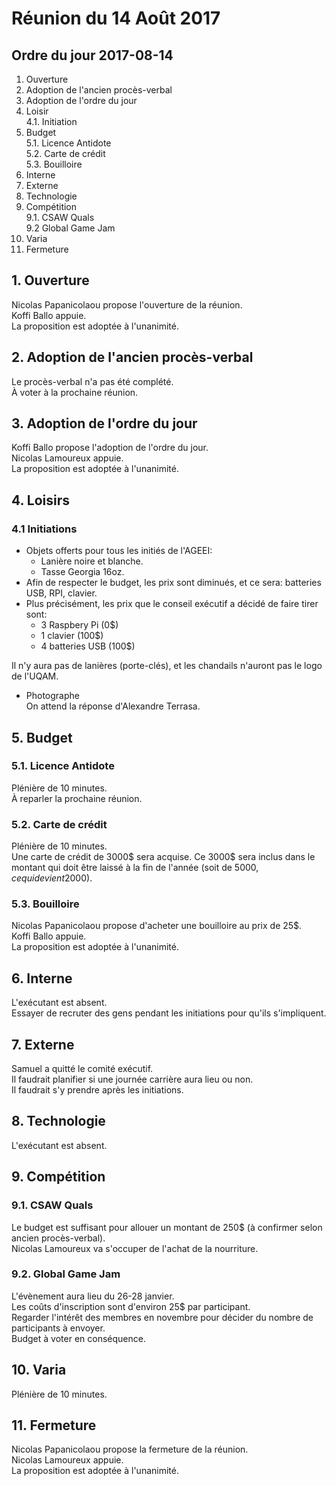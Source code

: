 # Réunion du 14 Août 2017

## Ordre du jour 2017-08-14
1. Ouverture
2. Adoption de l'ancien procès-verbal
3. Adoption de l'ordre du jour
4. Loisir  
4.1. Initiation  
5. Budget  
5.1. Licence Antidote  
5.2. Carte de crédit  
5.3. Bouilloire
6. Interne
7. Externe
8. Technologie
9. Compétition  
9.1. CSAW Quals  
9.2 Global Game Jam
10. Varia
11. Fermeture


## 1. Ouverture

Nicolas Papanicolaou propose l'ouverture de la réunion.  
Koffi Ballo appuie.  
La proposition est adoptée à l'unanimité.

## 2. Adoption de l'ancien procès-verbal

Le procès-verbal n'a pas été complété.  
À voter à la prochaine réunion.

## 3. Adoption de l'ordre du jour

Koffi Ballo propose l'adoption de l'ordre du jour.  
Nicolas Lamoureux appuie.  
La proposition est adoptée à l'unanimité.

## 4. Loisirs

### 4.1 Initiations

* Objets offerts pour tous les initiés de l'AGEEI:  
  * Lanière noire et blanche.
  * Tasse Georgia 16oz.  
* Afin de respecter le budget, les prix sont diminués,
	et ce sera: batteries USB, RPI, clavier.  
* Plus précisément, les prix que le conseil exécutif a décidé de faire tirer sont:  
    *	3 Raspbery Pi (0$)
    *	1 clavier (100$)
    *	4 batteries USB (100$)

Il n'y aura pas de lanières (porte-clés), et les chandails n'auront pas le logo de l'UQAM.
* Photographe  
On attend la réponse d'Alexandre Terrasa.

## 5. Budget

### 5.1. Licence Antidote  

Plénière de 10 minutes.  
À reparler la prochaine réunion.

### 5.2. Carte de crédit  

Plénière de 10 minutes.  
Une carte de crédit de 3000$ sera acquise. Ce 3000$ sera inclus dans le montant
qui doit être laissé à la fin de l'année (soit de 5000$, ce qui devient 2000$).

### 5.3. Bouilloire

Nicolas Papanicolaou propose d'acheter une bouilloire au prix de 25$.  
Koffi Ballo appuie.  
La proposition est adoptée à l'unanimité.

## 6. Interne

L'exécutant est absent.  
Essayer de recruter des gens pendant les initiations pour qu'ils s'impliquent.

## 7. Externe

Samuel a quitté le comité exécutif.  
Il faudrait planifier si une journée carrière aura lieu ou non.  
Il faudrait s'y prendre après les initiations.

## 8. Technologie

L'exécutant est absent.

## 9. Compétition

### 9.1. CSAW Quals

Le budget est suffisant pour allouer un montant de 250$
(à confirmer selon ancien procès-verbal).  
Nicolas Lamoureux va s'occuper de l'achat de la nourriture.

### 9.2. Global Game Jam

L'évènement aura lieu du 26-28 janvier.  
Les coûts d'inscription sont d'environ 25$ par participant.  
Regarder l'intérêt des membres en novembre pour décider du nombre de participants à envoyer.  
Budget à voter en conséquence.

## 10. Varia

Plénière de 10 minutes.

## 11. Fermeture

Nicolas Papanicolaou propose la fermeture de la réunion.  
Nicolas Lamoureux appuie.  
La proposition est adoptée à l'unanimité.
